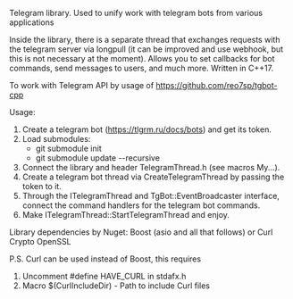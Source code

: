 Telegram library. Used to unify work with telegram bots from various applications

Inside the library, there is a separate thread that exchanges requests with the telegram server via longpull (it can be improved and use webhook, but this is not necessary at the moment). Allows you to set callbacks for bot commands, send messages to users, and much more. Written in C++17.

To work with Telegram API by usage of https://github.com/reo7sp/tgbot-cpp

Usage:
1. Create a telegram bot (https://tlgrm.ru/docs/bots) and get its token.
2. Load submodules:
	- git submodule init
	- git submodule update --recursive
3. Connect the library and header TelegramThread.h (see macros My...).
4. Create a telegram bot thread via CreateTelegramThread by passing the token to it.
5. Through the ITelegramThread and TgBot::EventBroadcaster interface, connect the command handlers for the telegram bot commands.
6. Make ITelegramThread::StartTelegramThread and enjoy.

Library dependencies by Nuget:
Boost (asio and all that follows) or Curl
Crypto
OpenSSL

P.S. Curl can be used instead of Boost, this requires
1. Uncomment #define HAVE_CURL in stdafx.h
2. Macro $(CurlIncludeDir) - Path to include Curl files